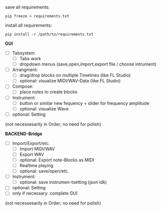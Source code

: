 save all requirements:

`pip freeze > requirements.txt`

install all requirements:

`pip install -r /path/to/requirements.txt`

**GUI**

- [ ] Tabsystem
  - [ ] Tabs work
  - [ ] dropdown menus (save,open,import,export file / choose intrument)
- [ ] Arrangment:
  - [ ] drag/drop blocks on multiple Timelines (like FL Studio)
  - [ ] optional: visualize MIDI/WAV-Data (like FL Studio)
- [ ] Compose:
  - [ ] place notes to create blocks
- [ ] Instrument:
  - [ ] button or similar new fequency + slider for frequency amplitude
  - [ ] optional: visualize Wave
- [ ] optional: Setting

(not necessesarily in Order; no need for polish)


**BACKEND-Bridge**

- [ ] Import/Export/etc.
  - [ ] Import MIDI/WAV
  - [ ] Export WAV
  - [ ] optional: Export note-Blocks as MIDI
  - [ ] Realtime playing
  - [ ] optional: save/open/etc.
- [ ] Instrument:
  - [ ] optional: save instrumen-tsetting (json idk)
- [ ] optional: Setting
- [ ] only if necessary: complete GUI

(not necessesarily in Order; no need for polish)

